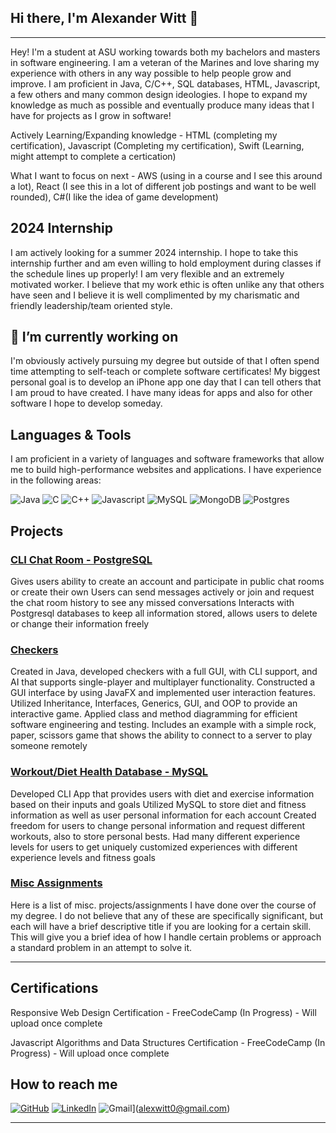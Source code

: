 ## Hi there, I'm Alexander Witt 👋  
----

Hey! I'm a student at ASU working towards both my bachelors and masters in software engineering. I am a veteran of the Marines and love sharing my experience with others in any way possible to help people grow and improve. I am proficient in Java, C/C++, SQL databases, HTML, Javascript, a few others and many common design ideologies. I hope to expand my knowledge as much as possible and eventually produce many ideas that I have for projects as I grow in software!

Actively Learning/Expanding knowledge - HTML (completing my certification), Javascript (Completing my certification), Swift (Learning, might attempt to complete a certication)

What I want to focus on next - AWS (using in a course and I see this around a lot), React (I see this in a lot of different job postings and want to be well rounded), C#(I like the idea of game development)

## 2024 Internship

I am actively looking for a summer 2024 internship. I hope to take this internship further and am even willing to hold employment during classes if the schedule lines up properly! I am very flexible and an extremely motivated worker. I believe that my work ethic is often unlike any that others have seen and I believe it is well complimented by my charismatic and friendly leadership/team oriented style.

## 🔭 I’m currently working on

I'm obviously actively pursuing my degree but outside of that I often spend time attempting to self-teach or complete software certificates! My biggest personal goal is to develop an iPhone app one day that I can tell others that I am proud to have created. I have many ideas for apps and also for other software I hope to develop someday.

## Languages & Tools
I am proficient in a variety of languages and software frameworks that allow me to build high-performance websites and applications. I have experience in the following areas:

![Java](https://img.shields.io/badge/-Java-135ABC?style=style=flat&logo=java) ![C](https://img.shields.io/badge/-C-00599C?style=style=flat&logo=c) ![C++](https://img.shields.io/badge/c++-%2300599C.svg?style=for-the-badge&logo=c%2B%2B&logoColor=white) ![Javascript](https://img.shields.io/badge/-Javascript-F7DF1E?style=flat&logo=javascript) ![MySQL](https://img.shields.io/badge/mysql-%2300f.svg?style=for-the-badge&logo=mysql&logoColor=white) ![MongoDB](https://img.shields.io/badge/MongoDB-%234ea94b.svg?style=for-the-badge&logo=mongodb&logoColor=white) ![Postgres](https://img.shields.io/badge/postgres-%23316192.svg?style=for-the-badge&logo=postgresql&logoColor=white) 
## Projects 

### [CLI Chat Room - PostgreSQL](https://github.com/imWitty/CLIChatroom-Postgres)
Gives users ability to create an account and participate in public chat rooms or create their own
Users can send messages actively or join and request the chat room history to see any missed conversations
Interacts with Postgresql databases to keep all information stored, allows users to delete or change their information freely

### [Checkers](https://github.com/imWitty/CheckersGame) 
Created in Java, developed checkers with a full GUI, with CLI support, and AI that supports single-player and multiplayer functionality.
Constructed a GUI interface by using JavaFX and implemented user interaction features.
Utilized Inheritance, Interfaces, Generics, GUI, and OOP to provide an interactive game.
Applied class and method diagramming for efficient software engineering and testing.
Includes an example with a simple rock, paper, scissors game that shows the ability to connect to a server 
to play someone remotely

### [Workout/Diet Health Database - MySQL](https://github.com/imWitty/HealthDatabase) 
Developed CLI App that provides users with diet and exercise information based on their inputs and goals
Utilized MySQL to store diet and fitness information as well as user personal information for each account
Created freedom for users to change personal information and request different workouts, also to store personal bests.
Had many different experience levels for users to get uniquely customized experiences with 
different experience levels and fitness goals

### [Misc Assignments](https://github.com/imWitty/MiscAssignments/branches) 
Here is a list of misc. projects/assignments I have done over the course of my degree. I do not believe that any of these are specifically significant, but each will have a brief descriptive title if you are looking for a certain skill. This will give you a brief idea of how I handle certain problems or approach a standard problem in an attempt to solve it. 

_____
## Certifications
Responsive Web Design Certification - FreeCodeCamp (In Progress) - Will upload once complete

Javascript Algorithms and Data Structures Certification - FreeCodeCamp (In Progress) - Will upload once complete

## How to reach me
[![GitHub](https://img.shields.io/badge/-Github-black.svg?style=flat-square&logo=github&colorB=555)](https://github.com/imWitty)
[![LinkedIn](https://img.shields.io/badge/-LinkedIn-black.svg?style=flat-square&logo=linkedin&colorB=555)](https://www.linkedin.com/in/alexjwitt/)
![Gmail](https://img.shields.io/badge/Gmail-D14836?style=for-the-badge&logo=gmail&logoColor=white)](alexwitt0@gmail.com)


______

